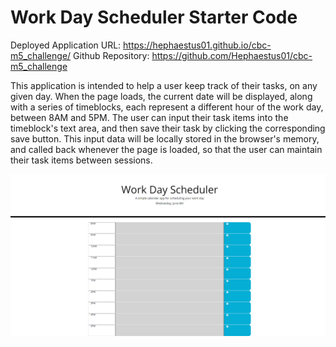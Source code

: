 # Work Day Scheduler Starter Code

Deployed Application URL: https://hephaestus01.github.io/cbc-m5_challenge/
Github Repository: https://github.com/Hephaestus01/cbc-m5_challenge

This application is intended to help a user keep track of their tasks, on any given day. When the page loads, the current date will be displayed, along with a series of timeblocks, each represent a different hour of the work day, between 8AM and 5PM. The user can input their task items into the timeblock's text area, and then save their task by clicking the corresponding save button. This input data will be locally stored in the browser's memory, and called back whenever the page is loaded, so that the user can maintain their task items between sessions.

![Application Image](./assets/images/hephaestus01.github.io_cbc-m5_challenge_.png)